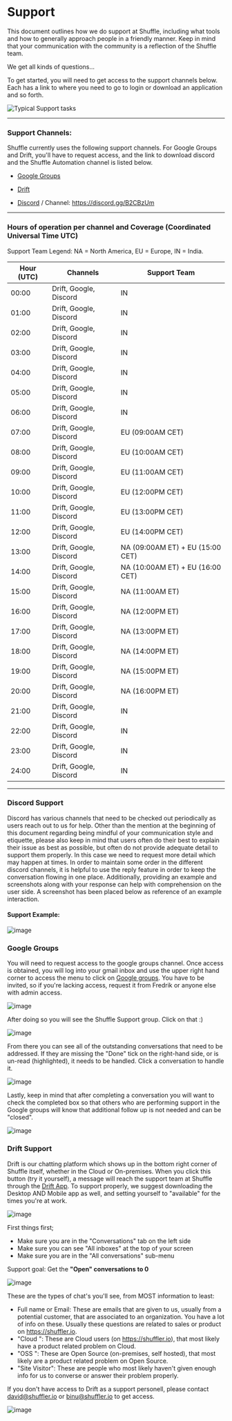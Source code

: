 # Support
This document outlines how we do support at Shuffle, including what tools and how to generally approach people in a friendly manner. Keep in mind that your communication with the community is a reflection of the Shuffle team.

We get all kinds of questions...

To get started, you will need to get access to the support channels below. Each has a link to where you need to go to login or download an application and so forth.

![Typical Support tasks](https://user-images.githubusercontent.com/5719530/194396752-2cd5401c-7b3e-4864-904d-06d99e53dd75.png)

---

### Support Channels:

Shuffle currently uses the following support channels. For Google Groups and Drift, you'll have to request access, and the link to download discord and the Shuffle Automation channel is listed below.

* [Google Groups](https://www.gmail.com)

* [Drift](https://www.drift.com/)

* [Discord](https://discord.com/) / Channel: https://discord.gg/B2CBzUm

---

### Hours of operation per channel and Coverage (Coordinated Universal Time UTC)

Support Team Legend: NA = North America, EU = Europe, IN = India.

| Hour (UTC) |        Channels        |          Support Team            |
|------------|------------------------|----------------------------------|
| 00:00      | Drift, Google, Discord | IN                               |        
| 01:00      | Drift, Google, Discord | IN                               |
| 02:00      | Drift, Google, Discord | IN                               |
| 03:00      | Drift, Google, Discord | IN                               |
| 04:00      | Drift, Google, Discord | IN                               |
| 05:00      | Drift, Google, Discord | IN                               |
| 06:00      | Drift, Google, Discord | IN                               |
| 07:00      | Drift, Google, Discord | EU (09:00AM CET)                 |
| 08:00      | Drift, Google, Discord | EU (10:00AM CET)                 |
| 09:00      | Drift, Google, Discord | EU (11:00AM CET)                 |
| 10:00      | Drift, Google, Discord | EU (12:00PM CET)                 |
| 11:00      | Drift, Google, Discord | EU (13:00PM CET)                 |
| 12:00      | Drift, Google, Discord | EU (14:00PM CET)                 |
| 13:00      | Drift, Google, Discord | NA (09:00AM ET) + EU (15:00 CET) |
| 14:00      | Drift, Google, Discord | NA (10:00AM ET) + EU (16:00 CET) |
| 15:00      | Drift, Google, Discord | NA (11:00AM ET)                  |
| 16:00      | Drift, Google, Discord | NA (12:00PM ET)                  |
| 17:00      | Drift, Google, Discord | NA (13:00PM ET)                  |
| 18:00      | Drift, Google, Discord | NA (14:00PM ET)                  |
| 19:00      | Drift, Google, Discord | NA (15:00PM ET)                  |
| 20:00      | Drift, Google, Discord | NA (16:00PM ET)                  |
| 21:00      | Drift, Google, Discord | IN                               |
| 22:00      | Drift, Google, Discord | IN                               |
| 23:00      | Drift, Google, Discord | IN                               |
| 24:00      | Drift, Google, Discord | IN                               |

---

### Discord Support

Discord has various channels that need to be checked out periodically as users reach out to us for help. Other than the mention at the beginning of this document regarding being mindful of your communication style and etiquette, please also keep in mind that users often do their best to explain their issue as best as possible, but often do not provide adequate detail to support them properly. In this case we need to request more detail which may happen at times. In order to maintain some order in the different discord channels, it is helpful to use the reply feature in order to keep the conversation flowing in one place. Additionally, providing an example and screenshots along with your response can help with comprehension on the user side. A screenshot has been placed below as reference of an example interaction.

#### Support Example: 

![image](https://user-images.githubusercontent.com/58112539/197282955-c5a7052c-36cb-4eb1-827e-4d6f3a3b8b5b.png)

### Google Groups

You will need to request access to the google groups channel. Once access is obtained, you will log into your gmail inbox and use the upper right hand corner to access the menu to click on [Google groups](https://groups.google.com/a/shuffler.io/g/shuffle-support). You have to be invited, so if you're lacking access, request it from Fredrik or anyone else with admin access.

![image](https://user-images.githubusercontent.com/58112539/197284935-e04a24ce-7ee6-4588-96f1-16a7887fca4c.png)

After doing so you will see the Shuffle Support group. Click on that :)

![image](https://user-images.githubusercontent.com/58112539/197285218-291dd6da-62da-4386-b249-f7d99bd7b083.png)

From there you can see all of the outstanding conversations that need to be addressed. If they are missing the "Done" tick on the right-hand side, or is un-read (highlighted), it needs to be handled. Click a conversation to handle it.

![image](https://user-images.githubusercontent.com/5719530/207633046-21ae7e99-5d33-48b4-8a0c-cda1f8c7fbad.png)

Lastly, keep in mind that after completing a conversation you will want to check the completed box so that others who are performing support in the Google groups will know that additional follow up is not needed and can be "closed".

![image](https://user-images.githubusercontent.com/5719530/207633743-c7df23f6-de8c-4f77-a743-de14d531f761.png)

### Drift Support

Drift is our chatting platform which shows up in the bottom right corner of Shuffle itself, whether in the Cloud or On-premises. When you click this button (try it yourself), a message will reach the support team at Shuffle through the [Drift App](https://app.drift.com/conversations). To support properly, we suggest downloading the Desktop AND Mobile app as well, and setting yourself to "available" for the times you're at work.

![image](https://user-images.githubusercontent.com/5719530/208101745-a16153cd-1afb-4225-9584-471efcb75d83.png)

First things first;
- Make sure you are in the "Conversations" tab on the left side
- Make sure you can see "All inboxes" at the top of your screen
- Make sure you are in the "All conversations" sub-menu

Support goal: Get the **"Open" conversations to 0**

![image](https://user-images.githubusercontent.com/5719530/208103486-37a6be14-669d-4a97-b148-36e9fb476c03.png)

These are the types of chat's you'll see, from MOST information to least:
- Full name or Email: These are emails that are given to us, usually from a potential customer, that are associated to an organization. You have a lot of info on these. Usually these questions are related to sales or product on https://shuffler.io.
- "Cloud <email>": These are Cloud users (on https://shuffler.io), that most likely have a product related problem on Cloud.
- "OSS <username>": These are Open Source (on-premises, self hosted), that most likely are a product related problem on Open Source.
- "Site Visitor": These are people who most likely haven't given enough info for us to converse or answer their problem properly. 


If you don't have access to Drift as a support personell, please contact david@shuffler.io or binu@shuffler.io to get access.




![image](https://user-images.githubusercontent.com/58112539/197286250-c831e34b-552d-4d2f-a9f4-6325f15c3fbd.png)

